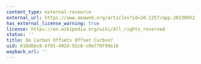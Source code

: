 ```yaml
---
content_type: external-resource
external_url: https://www.aeaweb.org/articles?id=10.1257/app.20230052
has_external_license_warning: true
license: https://en.wikipedia.org/wiki/All_rights_reserved
status: ''
title: Do Carbon Offsets Offset Carbon?
uid: 618dbbc0-bfd1-492d-92c8-c0e770f99e16
wayback_url: ''
---
```

